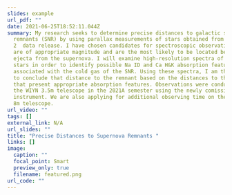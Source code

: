 ```yaml
---
slides: example
url_pdf: ""
date: 2021-06-25T18:52:11.044Z
summary: My research seeks to determine precise distances to galactic supernova
  remnants (SNR) by using parallax measurements of stars obtained from the GAIA
  2  data release. I have chosen candidates for spectroscopic observation that
  are of appropriate magnitude and are the most likely to be located behind the
  ejecta from the supernova. I will examine high-resolution spectra of these
  stars in order to identify possible Na ID and Ca H&K absorption features
  associated with the cold gas of the SNR. Using these spectra, I am then able
  to conclude that distance to the remnant based on the distances to the stars
  that present appropriate absorption features. Observations were conducted on
  the WIYN 3.5m telescope in the 2021A semester using the newly comissioned NEID
  instrument. We are also applying for additional observing time on the Gemini
  8m telescope.
url_video: ""
tags: []
external_link: N/A
url_slides: ""
title: "Precise Distances to Supernova Remnants "
links: []
image:
  caption: ""
  focal_point: Smart
  preview_only: true
  filename: featured.png
url_code: ""
---
```

